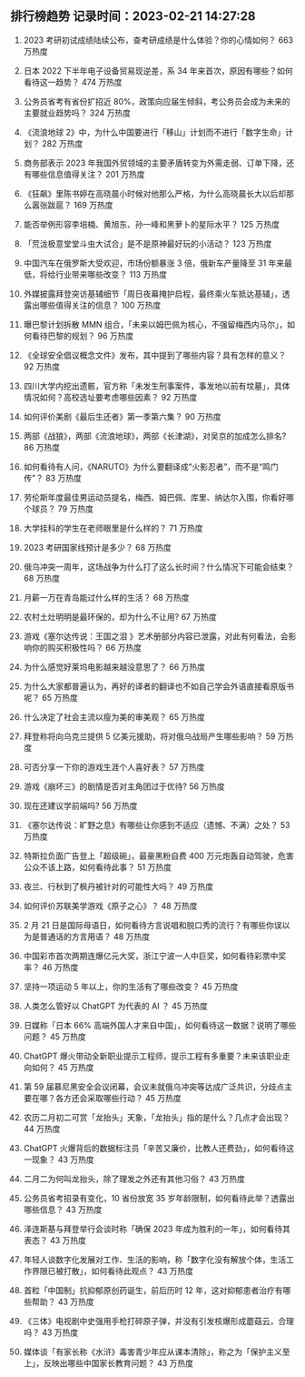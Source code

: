 
## 排行榜趋势 记录时间：2023-02-21 14:27:28
  
  1. 2023 考研初试成绩陆续公布，查考研成绩是什么体验？你的心情如何？ 663 万热度
    
  2. 日本 2022 下半年电子设备贸易现逆差，系 34 年来首次，原因有哪些？如何看待这一趋势？ 474 万热度
    
  3. 公务员省考有省份扩招近 80%，政策向应届生倾斜，考公务员会成为未来的主要就业趋势吗？ 324 万热度
    
  4. 《流浪地球 2》中，为什么中国要进行「移山」计划而不进行「数字生命」计划？ 282 万热度
    
  5. 商务部表示 2023 年我国外贸领域的主要矛盾转变为外需走弱、订单下降，还有哪些信息值得关注？ 201 万热度
    
  6. 《狂飙》里陈书婷在高晓晨小时候对他那么严格，为什么高晓晨长大以后却那么嚣张跋扈？ 169 万热度
    
  7. 能否举例形容李培楠、黄旭东、孙一峰和黑萝卜的星际水平？ 125 万热度
    
  8. 「荒泷极意堂堂斗虫大试合」是不是原神最好玩的小活动？ 123 万热度
    
  9. 中国汽车在俄罗斯大受欢迎，市场份额暴涨 3 倍，俄新车产量降至 31 年来最低，将给行业带来哪些改变？ 113 万热度
    
  10. 外媒披露拜登突访基辅细节「周日夜幕掩护启程，最终乘火车抵达基辅」，透露出哪些值得关注的信息？ 100 万热度
    
  11. 曝巴黎计划拆散 MMN 组合，「未来以姆巴佩为核心，不强留梅西内马尔」，如何看待巴黎的规划？ 96 万热度
    
  12. 《全球安全倡议概念文件》发布，其中提到了哪些内容？具有怎样的意义？ 92 万热度
    
  13. 四川大学内挖出遗骸，官方称「未发生刑事案件，事发地以前有坟墓」，具体情况如何？高校选址要考虑哪些因素？ 92 万热度
    
  14. 如何评价美剧《最后生还者》第一季第六集？ 90 万热度
    
  15. 两部《战狼》，两部《流浪地球》，两部《长津湖》，对吴京的加成怎么排名? 86 万热度
    
  16. 如何看待有人问，《NARUTO》为什么要翻译成“火影忍者”，而不是“鸣门传”？ 83 万热度
    
  17. 劳伦斯年度最佳男运动员提名，梅西、姆巴佩、库里、纳达尔入围，你看好哪个球员？ 79 万热度
    
  18. 大学挂科的学生在老师眼里是什么样的？ 71 万热度
    
  19. 2023 考研国家线预计是多少？ 68 万热度
    
  20. 俄乌冲突一周年，这场战争为什么打了这么长时间？什么情况下可能会结束？ 68 万热度
    
  21. 月薪一万在青岛能过什么样的生活？ 68 万热度
    
  22. 农村土灶明明是最环保的，却为什么不让用? 67 万热度
    
  23. 游戏《塞尔达传说：王国之泪 》艺术册部分内容已泄露，对此有何看法，会影响你的购买积极性吗？ 66 万热度
    
  24. 为什么感觉好莱坞电影越来越没意思了？ 66 万热度
    
  25. 为什么大家都普遍认为，再好的译者的翻译也不如自己学会外语直接看原版书呢？ 65 万热度
    
  26. 什么决定了社会主流以瘦为美的审美观？ 65 万热度
    
  27. 拜登称将向乌克兰提供 5 亿美元援助，将对俄乌战局产生哪些影响？ 59 万热度
    
  28. 可否分享一下你的游戏生涯个人喜好表？ 57 万热度
    
  29. 游戏《崩坏三》的剧情是否对主角团过于优待? 56 万热度
    
  30. 现在还建议学前端吗? 56 万热度
    
  31. 《塞尔达传说：旷野之息》有哪些让你感到不适应（遗憾、不满）之处？ 53 万热度
    
  32. 特斯拉负面广告登上「超级碗」，最豪黑粉自费 400 万元炮轰自动驾驶，危害公众不该上路，如何看待此事？ 51 万热度
    
  33. 夜兰、行秋到了枫丹被针对的可能性大吗？ 49 万热度
    
  34. 如何评价苏联美学游戏《原子之心》？ 48 万热度
    
  35. 2 月 21 日是国际母语日，如何看待方言说唱和脱口秀的流行？有哪些你误以为是普通话的方言用语？ 48 万热度
    
  36. 中国彩市首次两期连爆亿元大奖，浙江宁波一人中巨奖，如何看待彩票中奖率？ 46 万热度
    
  37. 坚持一项运动 5 年以上，你的生活有了哪些改变？ 45 万热度
    
  38. 人类怎么管好以 ChatGPT 为代表的 AI ？ 45 万热度
    
  39. 日媒称「日本 66% 高端外国人才来自中国」，如何看待这一数据？说明了哪些问题？ 45 万热度
    
  40. ChatGPT 爆火带动全新职业提示工程师，提示工程有多重要？未来该职业走向如何？ 45 万热度
    
  41. 第 59 届慕尼黑安全会议闭幕，会议未就俄乌冲突等达成广泛共识，分歧点主要在哪？各方还会采取哪些行动？ 45 万热度
    
  42. 农历二月初二可赏「龙抬头」天象，「龙抬头」指的是什么？几点才会出现？ 44 万热度
    
  43. ChatGPT 火爆背后的数据标注员「辛苦又廉价，比教人还费劲」，如何看待这一现象？ 43 万热度
    
  44. 二月二为何叫龙抬头，除了理发之外还有其他习俗？ 43 万热度
    
  45. 公务员省考招录有变化，10 省份放宽 35 岁年龄限制，如何看待此举？透露出哪些信息？ 43 万热度
    
  46. 泽连斯基与拜登举行会谈时称「确保 2023 年成为胜利的一年」，如何看待其表态？ 43 万热度
    
  47. 年轻人谈数字化发展对工作、生活的影响，称「数字化没有解放个体，生活工作界限已被打散」，如何看待此观点？ 43 万热度
    
  48. 首粒「中国制」抗抑郁原创药诞生，前后历时 12 年，这对抑郁患者治疗有哪些帮助？ 43 万热度
    
  49. 《三体》电视剧中史强用手枪打碎原子弹，并没有引发核爆形成蘑菇云，合理吗？ 43 万热度
    
  50. 媒体谈「有家长称《水浒》毒害青少年应从课本清除」，称之为「保护主义至上」，反映出哪些中国家长教育问题？ 43 万热度
    